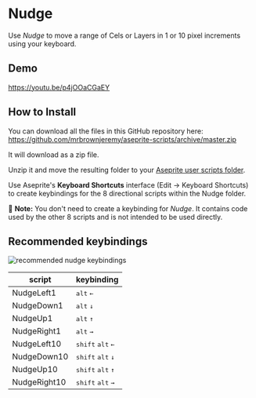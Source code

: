 # Nudge

Use *Nudge* to move a range of Cels or Layers in 1 or 10 pixel increments using your keyboard.

## Demo

<https://youtu.be/p4jOOaCGaEY>

## How to Install

You can download all the files in this GitHub repository here: <https://github.com/mrbrownjeremy/aseprite-scripts/archive/master.zip>

It will download as a zip file.

Unzip it and move the resulting folder to your [Aseprite user scripts folder](https://community.aseprite.org/t/locate-user-scripts-folder/2170).

Use Aseprite's **Keyboard Shortcuts** interface (Edit → Keyboard Shortcuts) to create keybindings for the 8 directional scripts within the Nudge folder.

🔷 **Note:** You don't need to create a keybinding for *Nudge*.  It contains  code used by the other 8 scripts and is not intended to be used directly.

## Recommended keybindings

![recommended nudge keybindings](https://i.imgur.com/u9t7ssH.png)

<table>
	<thead>
		<tr>
			<th>script</th>
			<th>keybinding</th>
		</tr>
	</thead>
<tbody>
  <tr>
    <td>NudgeLeft1</td>
    <td><kbd>alt</kbd> <kbd>←</kbd></td>
  </tr>
  <tr>
    <td>NudgeDown1</td>
    <td><kbd>alt</kbd> <kbd>↓</kbd></td>
  </tr>
  <tr>
    <td>NudgeUp1</td>
    <td><kbd>alt</kbd> <kbd>↑</kbd></td>
  </tr>
  <tr>
    <td>NudgeRight1</td>
    <td><kbd>alt</kbd> <kbd>→</kbd></td>
  </tr>

  <tr>
    <td>NudgeLeft10</td>
    <td><kbd>shift</kbd> <kbd>alt</kbd> <kbd>←</kbd></td>
  </tr>
  <tr>
    <td>NudgeDown10</td>
    <td><kbd>shift</kbd> <kbd>alt</kbd> <kbd>↓</kbd></td>
  </tr>
  <tr>
    <td>NudgeUp10</td>
    <td><kbd>shift</kbd> <kbd>alt</kbd> <kbd>↑</kbd></td>
  </tr>
  <tr>
    <td>NudgeRight10</td>
    <td><kbd>shift</kbd> <kbd>alt</kbd> <kbd>→</kbd></td>
  </tr>
</tbody>
</table>